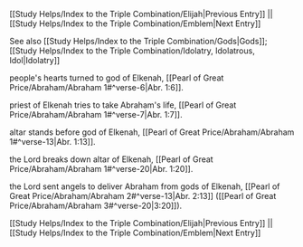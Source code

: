 [[Study Helps/Index to the Triple Combination/Elijah|Previous Entry]]  ||  [[Study Helps/Index to the Triple Combination/Emblem|Next Entry]]

 See also [[Study Helps/Index to the Triple Combination/Gods|Gods]]; [[Study Helps/Index to the Triple Combination/Idolatry, Idolatrous, Idol|Idolatry]]

 people's hearts turned to god of Elkenah, [[Pearl of Great Price/Abraham/Abraham 1#^verse-6|Abr. 1:6]].

 priest of Elkenah tries to take Abraham's life, [[Pearl of Great Price/Abraham/Abraham 1#^verse-7|Abr. 1:7]].

 altar stands before god of Elkenah, [[Pearl of Great Price/Abraham/Abraham 1#^verse-13|Abr. 1:13]].

 the Lord breaks down altar of Elkenah, [[Pearl of Great Price/Abraham/Abraham 1#^verse-20|Abr. 1:20]].

 the Lord sent angels to deliver Abraham from gods of Elkenah, [[Pearl of Great Price/Abraham/Abraham 2#^verse-13|Abr. 2:13]] ([[Pearl of Great Price/Abraham/Abraham 3#^verse-20|3:20]]).

[[Study Helps/Index to the Triple Combination/Elijah|Previous Entry]]  ||  [[Study Helps/Index to the Triple Combination/Emblem|Next Entry]]